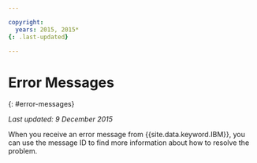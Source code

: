 ```yaml
---

copyright:
  years: 2015, 2015*
{: .last-updated}

---
```



# Error Messages
{: #error-messages}

*Last updated: 9 December 2015*

When you receive an error message from {{site.data.keyword.IBM}}, you can use the message ID to find more information about how to resolve the problem. 

